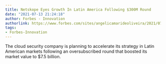 ```yaml
---
title: Netskope Eyes Growth In Latin America Following $300M Round
date: "2021-07-13 21:24:18"
author: Forbes - Innovation
authorlink: https://www.forbes.com/sites/angelicamarideoliveira/2021/07/13/netskope-eyes-growth-in-latin-america-following-300m-round/
tags:
- Forbes-Innovation
---
```

The cloud security company is planning to accelerate its strategy in Latin American markets following an oversubscribed round that boosted its market value to $7.5 billion.